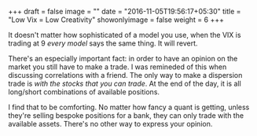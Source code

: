 +++
draft = false
image = ""
date = "2016-11-05T19:56:17+05:30"
title = "Low Vix = Low Creativity"
showonlyimage = false
weight = 6
+++

It doesn't matter how sophisticated of a model you use, when the VIX is trading at 9 *every model* says the same thing. It will revert.
<!--more-->

There's an especially important fact: in order to have an opinion on the market you still have to make a trade. I was remineded of this
when discussing correlations with a friend. The only way to make a dispersion trade is *with the stocks that you can trade*. At the end
of the day, it is all long/short combinations of available positions.

I find that to be comforting. No matter how fancy a quant is getting, unless they're selling bespoke positions for a bank, they can only
trade with the available assets. There's no other way to express your opinion.